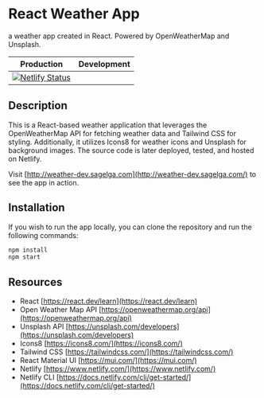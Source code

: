 # React Weather App

a weather app created in React. Powered by OpenWeatherMap and Unsplash.

| Production                                                                                                                                                                | Development |
| ------------------------------------------------------------------------------------------------------------------------------------------------------------------------- | ----------- |
| [![Netlify Status](https://api.netlify.com/api/v1/badges/ee9346dd-9372-4b34-851e-ee7d4f2689d0/deploy-status)](https://app.netlify.com/sites/frabjous-dusk-79cc84/deploys) |             |

## Description

This is a React-based weather application that leverages the OpenWeatherMap API for fetching weather data and Tailwind CSS for styling.
Additionally, it utilizes Icons8 for weather icons and Unsplash for background images. The source code is later deployed, tested, and hosted on Netlify.

Visit [http://weather-dev.sagelga.com](http://weather-dev.sagelga.com/) to see the app in action.

## Installation

If you wish to run the app locally, you can clone the repository and run the following commands:

```bash
npm install
npm start
```

## Resources

-   React [https://react.dev/learn](https://react.dev/learn)
-   Open Weather Map API [https://openweathermap.org/api](https://openweathermap.org/api)
-   Unsplash API [https://unsplash.com/developers](https://unsplash.com/developers)
-   Icons8 [https://icons8.com/](https://icons8.com/)
-   Tailwind CSS [https://tailwindcss.com/](https://tailwindcss.com/)
-   React Material UI [https://mui.com/](https://mui.com/)
-   Netlify [https://www.netlify.com/](https://www.netlify.com/)
-   Netlify CLI [https://docs.netlify.com/cli/get-started/](https://docs.netlify.com/cli/get-started/)
